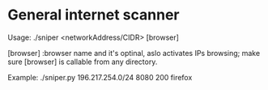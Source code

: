 # General internet scanner
Usage:
./sniper <networkAddress/CIDR> <PORT> <NumberOfThreads>  [browser] 

[browser] :browser name and it's optinal, aslo activates IPs browsing; make sure [browser] is callable from any directory.

Example: ./sniper.py 196.217.254.0/24 8080 200 firefox
